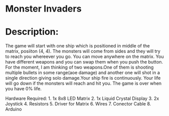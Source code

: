 # Monster Invaders

# Description:

  The game will start with one ship which is positioned in middle of the matrix, posiiton (4, 4). The monsters will come from sides and they will try to reach you whereever you go. You can move anywhere on the matrix. You have different weapons and you can swap them when you push the button. For the moment, I am thinking of two weapons.One of them is shooting multiple bullets in some range(aoe damage) and another one will shot in a single direction giving solo damage.Your ship fire is continuously. Your life will go down if the monsters will reach and hit you. The game is over when you have 0% life.
  
 
Hardware Required:
    1. 1x 8x8 LED Matrix
    2. 1x Liquid Crystal Display
    3. 2x Joystick
    4. Resistors
    5. Driver for Matrix
    6. Wires
    7. Conector Cable
    8. Arduino


  
  

